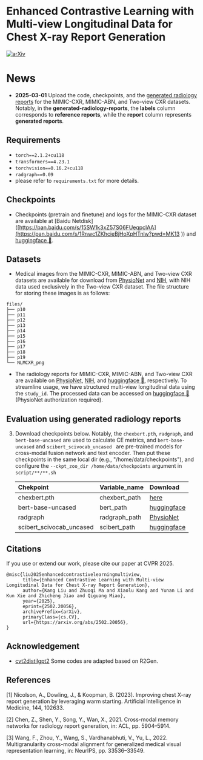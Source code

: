 # Enhanced Contrastive Learning with Multi-view Longitudinal Data for Chest X-ray Report Generation
[![arXiv](https://img.shields.io/badge/arXiv-2502.20056-b31b1b.svg)](https://arxiv.org/abs/2502.20056)

# News
-  **2025-03-01** Upload the code, checkpoints, and the [generated radiology reports](generated-radiology-reports) for the MIMIC-CXR, MIMIC-ABN, and Two-view CXR datasets. Notably, in the **generated-radiology-reports**, the **labels** column corresponds to **reference reports**, while the **report** column represents **generated reports**.

## Requirements

- `torch==2.1.2+cu118`
- `transformers==4.23.1`
- `torchvision==0.16.2+cu118`
- `radgraph==0.09`
- please refer to `requirements.txt` for more details.

## Checkpoints

- Checkpoints (pretrain and finetune) and logs for the MIMIC-CXR dataset are available at [Baidu Netdisk]([https://pan.baidu.com/s/15SW1k3xZ57S06FUeqpclAA](https://pan.baidu.com/s/1Rnwc1ZKhcieBjHoXpHTnlw?pwd=MK13 )) and [huggingface 🤗](https://huggingface.co/MK-runner/MLRG).

## Datasets

- Medical images from the MIMIC-CXR, MIMIC-ABN, and Two-view CXR datasets are available for download from [PhysioNet](https://physionet.org/content/mimic-cxr/2.0.0/) and [NIH](https://openi.nlm.nih.gov/faq#collection), with NIH data used exclusively in the Two-view CXR dataset. The file structure for storing these images is as follows:  

```
files/
├── p10
├── p11
├── p12
├── p13
├── p14
├── p15
├── p16
├── p17
├── p18
├── p19
└── NLMCXR_png
```
- The radiology reports for MIMIC-CXR, MIMIC-ABN, and Two-view CXR are available on [PhysioNet](https://physionet.org/content/mimic-cxr/2.0.0/), [NIH](https://openi.nlm.nih.gov/faq#collection), and [huggingface 🤗](https://huggingface.co/datasets/MK-runner/Multi-view-CXR), respectively. To streamline usage, we have structured multi-view longitudinal data using the `study_id`. The processed data can be accessed on [huggingface 🤗](https://huggingface.co/MK-runner/MLRG) (PhysioNet authorization required).

## Evaluation using generated radiology reports


3. Download checkpoints below. Notably, the `chexbert.pth`, `radgraph`, and `bert-base-uncased` are used to calculate CE metrics, and `bert-base-uncased` and `scibert_scivocab_uncased ` are pre-trained models for cross-modal fusion network and text encoder. Then put these checkpoints in the same local dir (e.g., "/home/data/checkpoints"), and configure the `--ckpt_zoo_dir /home/data/checkpoints` argument in `script/**/**.sh`

<div style="margin: 0 auto; width: fit-content;">
      
| **Chekpoint**                    | **Variable\_name** | **Download**                                                                          |
| :------------------------------- | :----------------- | :------------------------------------------------------------------------------------ |
| chexbert.pth                     | chexbert\_path     | [here](https://stanfordmedicine.app.box.com/s/c3stck6w6dol3h36grdc97xoydzxd7w9)       |
| bert-base-uncased                | bert\_path         | [huggingface](https://huggingface.co/google-bert/bert-base-uncased)                   |
| radgraph                         | radgraph\_path     | [PhysioNet](https://physionet.org/content/radgraph/1\.0.0/)                           |
| scibert\_scivocab\_uncased       | scibert\_path      | [huggingface](https://huggingface.co/allenai/scibertsscivocabuuncased)                |

</div>


## Citations

If you use or extend our work, please cite our paper at CVPR 2025.

```
@misc{liu2025enhancedcontrastivelearningmultiview,
      title={Enhanced Contrastive Learning with Multi-view Longitudinal Data for Chest X-ray Report Generation}, 
      author={Kang Liu and Zhuoqi Ma and Xiaolu Kang and Yunan Li and Kun Xie and Zhicheng Jiao and Qiguang Miao},
      year={2025},
      eprint={2502.20056},
      archivePrefix={arXiv},
      primaryClass={cs.CV},
      url={https://arxiv.org/abs/2502.20056}, 
}
```


## Acknowledgement

- [cvt2distilgpt2](https://github.com/aehrc/cvt2distilgpt2) Some codes are adapted based on R2Gen.

## References

[1] Nicolson, A., Dowling, J., & Koopman, B. (2023). Improving chest X-ray report generation by leveraging warm starting. Artificial Intelligence in Medicine, 144, 102633. 

[2] Chen, Z., Shen, Y., Song, Y., Wan, X., 2021. Cross-modal memory networks for radiology report generation, in: ACL, pp. 5904–5914. 

[3] Wang, F., Zhou, Y., Wang, S., Vardhanabhuti, V., Yu, L., 2022. Multigranularity cross-modal alignment for generalized medical visual representation learning, in: NeurIPS, pp. 33536–33549.

